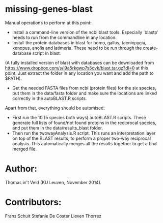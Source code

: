 missing-genes-blast
===================

Manual operations to perform at this point:

* Install a command-line version of the ncbi blast tools. Especially 'blastp' needs to run from the commandline in any location.
* Install the protein databases in blast for homo, gallus, taeniopygia, xenopus, anolis and latimeria. These need to be run through the create-database script in blast.

(A fully installed version of blast with databases can be downloaded from https://www.dropbox.com/s/i9a5rkgwp7s5ovk/blast.tar.gz?dl=0 at this point. Just extract the folder in any location you want and add the path to $PATH).

* Get the needed FASTA files from ncbi (protein files) for the six species, put them in the data/fasta folder and make sure the locations are linked correctly in the autoBLAST.R scripts. 

Apart from that, everything should be automised: 
* First run the 10 (5 species both ways) autoBLAST.R scripts. These generate full lists of found/not found proteins in the reciprocal species, and put them in the data/results_blast folder.
* Then run the twowayAnalysis.R script. This runs an interpretation layer on top of the BLAST results, to perform a proper two-way reciprocal analysis. This automatically merges all the results together to get a final merged file.

Author:
======
Thomas in't Veld (KU Leuven, November 2014).

Contributors:
=============
Frans Schuit
Stefanie De Coster
Lieven Thorrez

